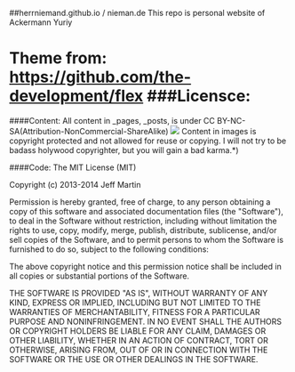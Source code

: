 ##herrniemand.github.io / nieman.de
This repo is personal website of Ackermann Yuriy

Theme from:
https://github.com/the-development/flex
###Licensce:
=====
####Content:
All content in _pages, _posts, is under 
CC BY-NC-SA(Attribution-NonCommercial-ShareAlike)
<img src="https://i.creativecommons.org/l/by-nc-sa/3.0/88x31.png"/>
Content in images is copyright protected and not allowed for reuse or copying. I will not try to be badass holywood copyrighter, but you will gain a bad karma.*)

####Code:
The MIT License (MIT)

Copyright (c) 2013-2014 Jeff Martin

Permission is hereby granted, free of charge, to any person obtaining a copy
of this software and associated documentation files (the "Software"), to deal
in the Software without restriction, including without limitation the rights
to use, copy, modify, merge, publish, distribute, sublicense, and/or sell
copies of the Software, and to permit persons to whom the Software is
furnished to do so, subject to the following conditions:

The above copyright notice and this permission notice shall be included in all
copies or substantial portions of the Software.

THE SOFTWARE IS PROVIDED "AS IS", WITHOUT WARRANTY OF ANY KIND, EXPRESS OR
IMPLIED, INCLUDING BUT NOT LIMITED TO THE WARRANTIES OF MERCHANTABILITY,
FITNESS FOR A PARTICULAR PURPOSE AND NONINFRINGEMENT. IN NO EVENT SHALL THE
AUTHORS OR COPYRIGHT HOLDERS BE LIABLE FOR ANY CLAIM, DAMAGES OR OTHER
LIABILITY, WHETHER IN AN ACTION OF CONTRACT, TORT OR OTHERWISE, ARISING FROM,
OUT OF OR IN CONNECTION WITH THE SOFTWARE OR THE USE OR OTHER DEALINGS IN THE
SOFTWARE.
